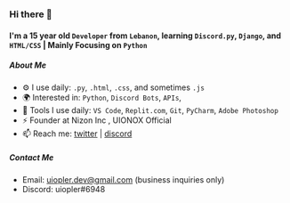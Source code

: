 ### Hi there 👋

#### I'm a 15 year old `Developer` from `Lebanon`, learning `Discord.py`, `Django`, and `HTML/CSS` | Mainly Focusing on `Python`


##### About Me

- ⚙️ I use daily: `.py`, `.html`, `.css`, and sometimes `.js`
- 🌍 Interested in: `Python`, `Discord Bots`, `APIs`, 
- 🌱 Tools I use daily: `VS Code`, `Replit.com`, `Git`, `PyCharm`, `Adobe Photoshop`
- ⚡️ Founder at Nizon Inc , UIONOX Official 
- 📫 Reach me: [twitter](https://twitter.com/uiopler_dev) | [discord](https://discord.com/users/834357440584876062)

##### Contact Me

- Email: uiopler.dev@gmail.com (business inquiries only)
- Discord: uiopler#6948


